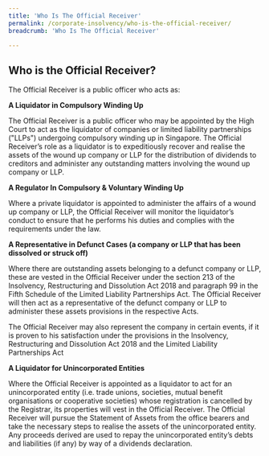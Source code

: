 ```yaml
---
title: 'Who Is The Official Receiver'
permalink: /corporate-insolvency/who-is-the-official-receiver/
breadcrumb: 'Who Is The Official Receiver'

---
```



Who is the Official Receiver?
---

The Official Receiver is a public officer who acts as:

**A Liquidator in Compulsory Winding Up**

The Official Receiver is a public officer who may be appointed by the High Court to act as the liquidator of companies or limited liability partnerships ("LLPs") undergoing compulsory winding up in Singapore. The Official Receiver’s role as a liquidator is to expeditiously recover and realise the assets of the wound up company or LLP for the distribution of dividends to creditors and administer any outstanding matters involving the wound up company or LLP.

**A Regulator In Compulsory & Voluntary Winding Up**

Where a private liquidator is appointed to administer the affairs of a wound up company or LLP, the Official Receiver will monitor the liquidator’s conduct to ensure that he performs his duties and complies with the requirements under the law.

**A Representative in Defunct Cases (a company or LLP that has been dissolved or struck off)**

Where there are outstanding assets belonging to a defunct company or LLP, these are vested in the Official Receiver under the section 213 of the Insolvency, Restructuring and Dissolution Act 2018 and paragraph 99 in the Fifth Schedule of the Limited Liability Partnerships Act. The Official Receiver will then act as a representative of the defunct company or LLP to administer these assets provisions in the respective Acts.

The Official Receiver may also represent the company in certain events, if it is proven to his satisfaction under the provisions in the  Insolvency, Restructuring and Dissolution Act 2018 and the Limited Liability Partnerships Act

**A Liquidator for Unincorporated Entities**

Where the Official Receiver is appointed as a liquidator to act for an unincorporated entity (i.e. trade unions, societies, mutual benefit organisations or cooperative societies) whose registration is cancelled by the Registrar, its properties will vest in the Official Receiver. The Official Receiver will pursue the Statement of Assets from the office bearers and take the necessary steps to realise the assets of the unincorporated entity. Any proceeds derived are used to repay the unincorporated entity’s debts and liabilities (if any) by way of a dividends declaration.

